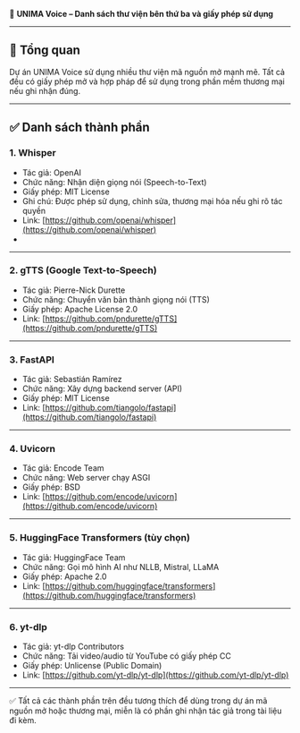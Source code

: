 📄 **UNIMA Voice – Danh sách thư viện bên thứ ba và giấy phép sử dụng**

---

## 🧠 Tổng quan

Dự án UNIMA Voice sử dụng nhiều thư viện mã nguồn mở mạnh mẽ. Tất cả đều có giấy phép mở và hợp pháp để sử dụng trong phần mềm thương mại nếu ghi nhận đúng.

---

## ✅ Danh sách thành phần

### 1. **Whisper**

* Tác giả: OpenAI
* Chức năng: Nhận diện giọng nói (Speech-to-Text)
* Giấy phép: MIT License
* Ghi chú: Được phép sử dụng, chỉnh sửa, thương mại hóa nếu ghi rõ tác quyền
* Link: [https://github.com/openai/whisper](https://github.com/openai/whisper)
*
---

### 2. **gTTS (Google Text-to-Speech)**

* Tác giả: Pierre-Nick Durette
* Chức năng: Chuyển văn bản thành giọng nói (TTS)
* Giấy phép: Apache License 2.0
* Link: [https://github.com/pndurette/gTTS](https://github.com/pndurette/gTTS)

---

### 3. **FastAPI**

* Tác giả: Sebastián Ramírez
* Chức năng: Xây dựng backend server (API)
* Giấy phép: MIT License
* Link: [https://github.com/tiangolo/fastapi](https://github.com/tiangolo/fastapi)

---

### 4. **Uvicorn**

* Tác giả: Encode Team
* Chức năng: Web server chạy ASGI
* Giấy phép: BSD
* Link: [https://github.com/encode/uvicorn](https://github.com/encode/uvicorn)

---

### 5. **HuggingFace Transformers (tùy chọn)**

* Tác giả: HuggingFace Team
* Chức năng: Gọi mô hình AI như NLLB, Mistral, LLaMA
* Giấy phép: Apache 2.0
* Link: [https://github.com/huggingface/transformers](https://github.com/huggingface/transformers)

---

### 6. **yt-dlp**

* Tác giả: yt-dlp Contributors
* Chức năng: Tải video/audio từ YouTube có giấy phép CC
* Giấy phép: Unlicense (Public Domain)
* Link: [https://github.com/yt-dlp/yt-dlp](https://github.com/yt-dlp/yt-dlp)

---

✅ Tất cả các thành phần trên đều tương thích để dùng trong dự án mã nguồn mở hoặc thương mại, miễn là có phần ghi nhận tác giả trong tài liệu đi kèm.
